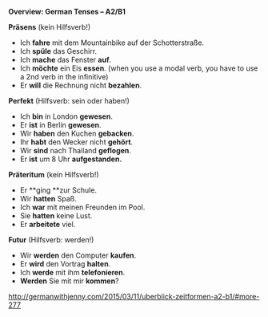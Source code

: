 **Overview: German Tenses – A2/B1**

**Präsens** (kein Hilfsverb!)

- Ich **fahre** mit dem Mountainbike auf der Schotterstraße.
- Ich **spüle** das Geschirr.
- Ich **mache** das Fenster **auf**.
- Ich **möchte** ein Eis **essen**. (when you use a modal verb, you have to use a 2nd verb in the infinitive)
- Er **will** die Rechnung nicht **bezahlen**.

**Perfekt** (Hilfsverb: sein oder haben!)

- Ich **bin** in London **gewesen**.
- Er **ist** in Berlin **gewesen**.
- Wir **haben** den Kuchen **gebacken**.
- Ihr **habt** den Wecker nicht **gehört**.
- Wir **sind** nach Thailand **geflogen**.
- Er **ist** um 8 Uhr **aufgestanden.**

**Präteritum** (kein Hilfsverb!)

- Er **ging **zur Schule.
- Wir **hatten** Spaß.
- Ich **war** mit meinen Freunden im Pool.
- Sie **hatten** keine Lust.
- Er **arbeitete** viel.

**Futur** (Hilfsverb: werden!)

- Wir **werden** den Computer **kaufen**.
- Er **wird** den Vortrag **halten**.
- Ich **werde** mit ihm **telefonieren**.
- **Werden** Sie mit mir **kommen**?



http://germanwithjenny.com/2015/03/11/uberblick-zeitformen-a2-b1/#more-277